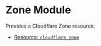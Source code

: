 # Zone Module

Provides a Cloudflare Zone resource.

* [Resource: `cloudflare_zone`](https://registry.terraform.io/providers/cloudflare/cloudflare/latest/docs/resources/zone)
